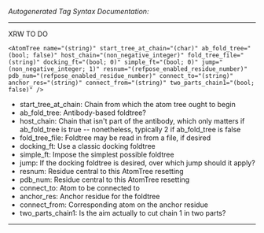 _Autogenerated Tag Syntax Documentation:_

---
XRW TO DO

```
<AtomTree name="(string)" start_tree_at_chain="(char)" ab_fold_tree="(bool; false)" host_chain="(non_negative_integer)" fold_tree_file="(string)" docking_ft="(bool; 0)" simple_ft="(bool; 0)" jump="(non_negative_integer; 1)" resnum="(refpose_enabled_residue_number)" pdb_num="(refpose_enabled_residue_number)" connect_to="(string)" anchor_res="(string)" connect_from="(string)" two_parts_chain1="(bool; false)" />
```

-   start_tree_at_chain: Chain from which the atom tree ought to begin
-   ab_fold_tree: Antibody-based foldtree?
-   host_chain: Chain that isn't part of the antibody, which only matters if ab_fold_tree is true -- nonetheless, typically 2 if ab_fold_tree is false
-   fold_tree_file: Foldtree may be read in from a file, if desired
-   docking_ft: Use a classic docking foldtree
-   simple_ft: Impose the simplest possible foldtree
-   jump: If the docking foldtree is desired, over which jump should it apply?
-   resnum: Residue central to this AtomTree resetting
-   pdb_num: Residue central to this AtomTree resetting
-   connect_to: Atom to be connected to
-   anchor_res: Anchor residue for the foldtree
-   connect_from: Corresponding atom on the anchor residue
-   two_parts_chain1: Is the aim actually to cut chain 1 in two parts?

---
